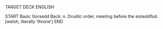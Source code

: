 TARGET DECK
ENGLISH

START
Basic
Gorsedd
Back: n. Druidic order, meeting before the eisteddfod. [welsh, literally ‘throne’]
END
